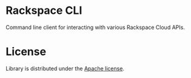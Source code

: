 # Rackspace CLI

Command line client for interacting with various Rackspace Cloud APIs.

# License

Library is distributed under the [Apache license](http://www.apache.org/licenses/LICENSE-2.0.html).
